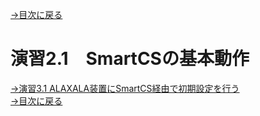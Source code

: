[→目次に戻る](/README.md)
<br>
# 演習2.1　SmartCSの基本動作




[→演習3.1 ALAXALA装置にSmartCS経由で初期設定を行う](/3.1-Initial_setup_the_ALAXALA_device_via_SmartCS.md)  
[→目次に戻る](/README.md)
